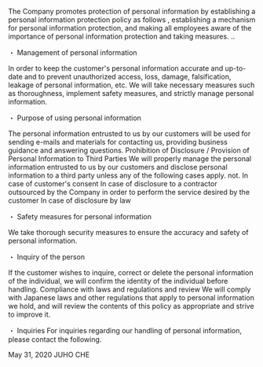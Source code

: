 The Company promotes protection of personal information by establishing a personal information protection policy as follows
, establishing a mechanism for personal information protection, and making all employees aware of the importance of personal information protection and taking measures. ..

・ Management of personal information

In order to keep the customer's personal information accurate and up-to-date and to prevent unauthorized access, loss, damage, falsification, leakage of personal information, etc. We will take necessary measures such as thoroughness, implement safety measures, and strictly manage personal information.

・ Purpose of using personal information

The personal information entrusted to us by our customers will be used for sending e-mails and materials for contacting us, providing business guidance and answering questions. Prohibition of Disclosure / Provision of Personal Information to Third Parties We will properly manage the personal information entrusted to us by our customers and disclose personal information to a third party unless any of the following cases apply. not. In case of customer's consent In case of disclosure to a contractor outsourced by the Company in order to perform the service desired by the customer In case of disclosure by law

・ Safety measures for personal information

We take thorough security measures to ensure the accuracy and safety of personal information.

・ Inquiry of the person

If the customer wishes to inquire, correct or delete the personal information of the individual, we will confirm the identity of the individual before handling. Compliance with laws and regulations and review We will comply with Japanese laws and other regulations that apply to personal information we hold, and will review the contents of this policy as appropriate and strive to improve it.

・ Inquiries For inquiries regarding our handling of personal information, please contact the following.

May 31, 2020 JUHO CHE

